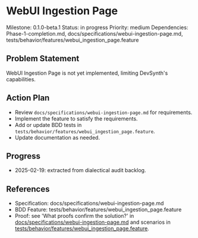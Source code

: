 # WebUI Ingestion Page
Milestone: 0.1.0-beta.1
Status: in progress
Priority: medium
Dependencies: Phase-1-completion.md, docs/specifications/webui-ingestion-page.md, tests/behavior/features/webui_ingestion_page.feature

## Problem Statement
WebUI Ingestion Page is not yet implemented, limiting DevSynth's capabilities.


## Action Plan
- Review `docs/specifications/webui-ingestion-page.md` for requirements.
- Implement the feature to satisfy the requirements.
- Add or update BDD tests in `tests/behavior/features/webui_ingestion_page.feature`.
- Update documentation as needed.

## Progress
- 2025-02-19: extracted from dialectical audit backlog.

## References
- Specification: docs/specifications/webui-ingestion-page.md
- BDD Feature: tests/behavior/features/webui_ingestion_page.feature
- Proof: see 'What proofs confirm the solution?' in [docs/specifications/webui-ingestion-page.md](../docs/specifications/webui-ingestion-page.md) and scenarios in [tests/behavior/features/webui_ingestion_page.feature](../tests/behavior/features/webui_ingestion_page.feature).
